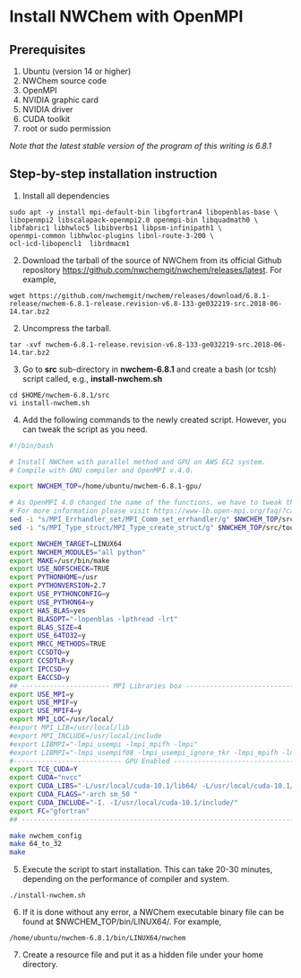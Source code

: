 # Install NWChem with OpenMPI

## Prerequisites
1. Ubuntu (version 14 or higher)
2. NWChem source code
3. OpenMPI
4. NVIDIA graphic card
5. NVIDIA driver
6. CUDA toolkit
7. root or sudo permission

*Note that the latest stable version of the program of this writing is 6.8.1*

## Step-by-step installation instruction

1. Install all dependencies
```
sudo apt -y install mpi-default-bin libgfortran4 libopenblas-base \
libopenmpi2 libscalapack-openmpi2.0 openmpi-bin libquadmath0 \
libfabric1 libhwloc5 libibverbs1 libpsm-infinipath1 \
openmpi-common libhwloc-plugins libnl-route-3-200 \
ocl-icd-libopencl1  librdmacm1
```

2. Download the tarball of the source of NWChem from its official Github repository https://github.com/nwchemgit/nwchem/releases/latest. For example,
```
wget https://github.com/nwchemgit/nwchem/releases/download/6.8.1-release/nwchem-6.8.1-release.revision-v6.8-133-ge032219-src.2018-06-14.tar.bz2
```

2. Uncompress the tarball.
```
tar -xvf nwchem-6.8.1-release.revision-v6.8-133-ge032219-src.2018-06-14.tar.bz2
```

3. Go to **src** sub-directory in **nwchem-6.8.1** and create a bash (or tcsh) script called, e.g., **install-nwchem.sh**
```
cd $HOME/nwchem-6.8.1/src
vi install-nwchem.sh
```

4. Add the following commands to the newly created script. However, you can tweak the script as you need.
```sh
#!/bin/bash

# Install NWChem with parallel method and GPU on AWS EC2 system.
# Compile with GNU compiler and OpenMPI v.4.0.

export NWCHEM_TOP=/home/ubuntu/nwchem-6.8.1-gpu/

# As OpenMPI 4.0 changed the name of the functions, we have to tweak the name in the following files.
# For more information please visit https://www-lb.open-mpi.org/faq/?category=mpi-removed.
sed -i "s/MPI_Errhandler_set/MPI_Comm_set_errhandler/g" $NWCHEM_TOP/src/tools/ga-5.6.5/tcgmsg/tcgmsg-mpi/misc.c
sed -i "s/MPI_Type_struct/MPI_Type_create_struct/g" $NWCHEM_TOP/src/tools/ga-5.6.5/comex/src-armci/message.c

export NWCHEM_TARGET=LINUX64
export NWCHEM_MODULES="all python"
export MAKE=/usr/bin/make
export USE_NOFSCHECK=TRUE
export PYTHONHOME=/usr
export PYTHONVERSION=2.7
export USE_PYTHONCONFIG=y
export USE_PYTHON64=y
export HAS_BLAS=yes
export BLASOPT="-lopenblas -lpthread -lrt"
export BLAS_SIZE=4
export USE_64TO32=y
export MRCC_METHODS=TRUE
export CCSDTQ=y
export CCSDTLR=y
export IPCCSD=y
export EACCSD=y
## ---------------------- MPI Libraries box ---------------------------
export USE_MPI=y
export USE_MPIF=y
export USE_MPIF4=y
export MPI_LOC=/usr/local/
#export MPI_LIB=/usr/local/lib
#export MPI_INCLUDE=/usr/local/include
#export LIBMPI="-lmpi_usempi -lmpi_mpifh -lmpi"
#export LIBMPI="-lmpi_usempif08 -lmpi_usempi_ignore_tkr -lmpi_mpifh -lmpi"
#--------------------------- GPU Enabled ------------------------------
export TCE_CUDA=Y
export CUDA="nvcc"
export CUDA_LIBS="-L/usr/local/cuda-10.1/lib64/ -L/usr/local/cuda-10.1/lib64/ -lcudart"
export CUDA_FLAGS="-arch sm_50 "
export CUDA_INCLUDE="-I. -I/usr/local/cuda-10.1/include/"
export FC="gfortran"
## --------------------------------------------------------------------

make nwchem_config
make 64_to_32
make
```

5. Execute the script to start installation. This can take 20-30 minutes, depending on the performance of compiler and system.
```
./install-nwchem.sh
```

6. If it is done without any error, a NWChem executable binary file can be found at $NWCHEM_TOP/bin/LINUX64/. For example,
```
/home/ubuntu/nwchem-6.8.1/bin/LINUX64/nwchem
```

7. Create a resource file and put it as a hidden file under your home directory.
